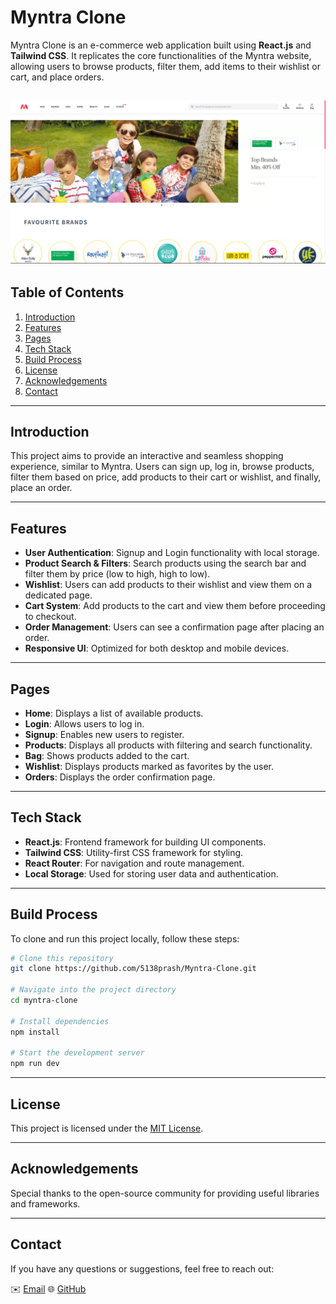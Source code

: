 # Myntra Clone

Myntra Clone is an e-commerce web application built using **React.js** and **Tailwind CSS**. It replicates the core functionalities of the Myntra website, allowing users to browse products, filter them, add items to their wishlist or cart, and place orders.


![Myntra](Myntra_Wallpaper.png)
---

## Table of Contents
1. [Introduction](#introduction)
2. [Features](#features)
3. [Pages](#pages)
4. [Tech Stack](#tech-stack)
5. [Build Process](#build-process)
6. [License](#license)
7. [Acknowledgements](#acknowledgements)
8. [Contact](#contact)

---

## Introduction
This project aims to provide an interactive and seamless shopping experience, similar to Myntra. Users can sign up, log in, browse products, filter them based on price, add products to their cart or wishlist, and finally, place an order.

---

## Features
- **User Authentication**: Signup and Login functionality with local storage.
- **Product Search & Filters**: Search products using the search bar and filter them by price (low to high, high to low).
- **Wishlist**: Users can add products to their wishlist and view them on a dedicated page.
- **Cart System**: Add products to the cart and view them before proceeding to checkout.
- **Order Management**: Users can see a confirmation page after placing an order.
- **Responsive UI**: Optimized for both desktop and mobile devices.

---

## Pages
- **Home**: Displays a list of available products.
- **Login**: Allows users to log in.
- **Signup**: Enables new users to register.
- **Products**: Displays all products with filtering and search functionality.
- **Bag**: Shows products added to the cart.
- **Wishlist**: Displays products marked as favorites by the user.
- **Orders**: Displays the order confirmation page.

---

## Tech Stack
- **React.js**: Frontend framework for building UI components.
- **Tailwind CSS**: Utility-first CSS framework for styling.
- **React Router**: For navigation and route management.
- **Local Storage**: Used for storing user data and authentication.

---

## Build Process
To clone and run this project locally, follow these steps:

```bash
# Clone this repository
git clone https://github.com/5138prash/Myntra-Clone.git

# Navigate into the project directory
cd myntra-clone

# Install dependencies
npm install

# Start the development server
npm run dev
```

---

## License
This project is licensed under the [MIT License](LICENSE).

---

## Acknowledgements
Special thanks to the open-source community for providing useful libraries and frameworks.

---

## Contact
If you have any questions or suggestions, feel free to reach out:

✉️ [Email](prashanttripathi1310@gmail.com)  🌐 [GitHub](https://github.com/5138prash)  

